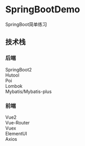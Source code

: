 # SpringBootDemo
SpringBoot简单练习


## 技术栈
### 后端                             
SpringBoot2  <br>
Hutool  <br>
Poi  <br>
Lombok  
Mybatis/Mybatis-plus

### 前端
Vue2  
Vue-Router  
Vuex  
ElementUI  
Axios  
